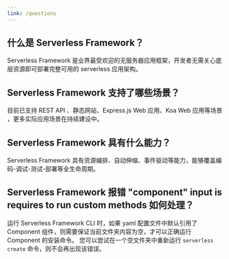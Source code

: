 ```yaml
---
link: /questions
---
```


## 什么是 Serverless Framework？
Serverless Framework 是业界最受欢迎的无服务器应用框架，开发者无需关心底层资源即可部署完整可用的 serverless 应用架构。

## Serverless Framework 支持了哪些场景？
目前已支持 REST API 、静态网站、Express.js Web 应用、Koa Web 应用等场景 ，更多实际应用场景在持续建设中。

## Serverless Framework 具有什么能力？
Serverless Framework 具有资源编排、自动伸缩、事件驱动等能力，能够覆盖编码-调试-测试-部署等全生命周期。

## Serverless Framework 报错 "component" input is requires to run custom methods 如何处理？
运行 Serverless Framework CLI 时，如果 yaml 配置文件中默认引用了 Component 组件，则需要保证当前文件夹内容为空，才可以正确运行 Component 的安装命令。
您可以尝试在一个空文件夹中重新运行 `serverless create` 命令，则不会再出现该错误。
